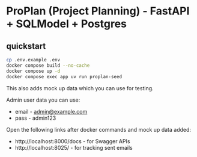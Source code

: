 # ProPlan (Project Planning) - FastAPI + SQLModel + Postgres

## quickstart
```bash
cp .env.example .env
docker compose build --no-cache
docker compose up -d
docker compose exec app uv run proplan-seed
```

This also adds mock up data which you can use for testing.

Admin user data you can use:
- email - admin@example.com
- pass - admin123

Open the following links after docker commands and mock up data added:
- http://localhost:8000/docs - for Swagger APIs
- http://localhost:8025/ - for tracking sent emails
